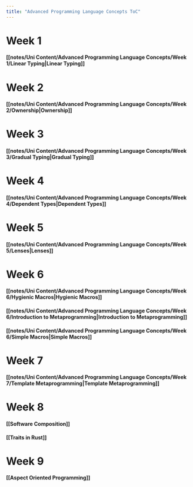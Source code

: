 ```yaml
---
title: "Advanced Programming Language Concepts ToC"
---
```


# Week 1
#### [[notes/Uni Content/Advanced Programming Language Concepts/Week 1/Linear Typing|Linear Typing]]

# Week 2
#### [[notes/Uni Content/Advanced Programming Language Concepts/Week 2/Ownership|Ownership]]

# Week 3
#### [[notes/Uni Content/Advanced Programming Language Concepts/Week 3/Gradual Typing|Gradual Typing]]

# Week 4
#### [[notes/Uni Content/Advanced Programming Language Concepts/Week 4/Dependent Types|Dependent Types]]

# Week 5
#### [[notes/Uni Content/Advanced Programming Language Concepts/Week 5/Lenses|Lenses]]

# Week 6
#### [[notes/Uni Content/Advanced Programming Language Concepts/Week 6/Hygienic Macros|Hygienic Macros]]
#### [[notes/Uni Content/Advanced Programming Language Concepts/Week 6/Introduction to Metaprogramming|Introduction to Metaprogramming]]
#### [[notes/Uni Content/Advanced Programming Language Concepts/Week 6/Simple Macros|Simple Macros]]

# Week 7
#### [[notes/Uni Content/Advanced Programming Language Concepts/Week 7/Template Metaprogramming|Template Metaprogramming]]

# Week 8

#### [[Software Composition]]

#### [[Traits in Rust]]

#  Week 9

#### [[Aspect Oriented Programming]]